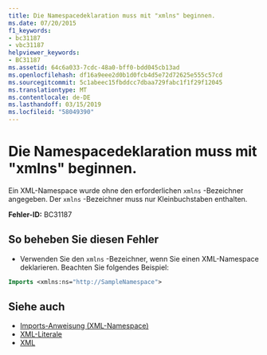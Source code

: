 ```yaml
---
title: Die Namespacedeklaration muss mit "xmlns" beginnen.
ms.date: 07/20/2015
f1_keywords:
- bc31187
- vbc31187
helpviewer_keywords:
- BC31187
ms.assetid: 64c6a033-7cdc-48a0-bff0-bdd045cb13ad
ms.openlocfilehash: df16a9eee2d0b1d0fcb4d5e72d72625e555c57cd
ms.sourcegitcommit: 5c1abeec15fbddcc7dbaa729fabc1f1f29f12045
ms.translationtype: MT
ms.contentlocale: de-DE
ms.lasthandoff: 03/15/2019
ms.locfileid: "58049390"
---
```

# <a name="namespace-declaration-must-start-with-xmlns"></a>Die Namespacedeklaration muss mit "xmlns" beginnen.
Ein XML-Namespace wurde ohne den erforderlichen `xmlns` -Bezeichner angegeben. Der `xmlns` -Bezeichner muss nur Kleinbuchstaben enthalten.  
  
 **Fehler-ID:** BC31187  
  
## <a name="to-correct-this-error"></a>So beheben Sie diesen Fehler  
  
-   Verwenden Sie den `xmlns` -Bezeichner, wenn Sie einen XML-Namespace deklarieren. Beachten Sie folgendes Beispiel:  
  
```vb  
Imports <xmlns:ns="http://SampleNamespace">  
```  
  
## <a name="see-also"></a>Siehe auch

- [Imports-Anweisung (XML-Namespace)](../../visual-basic/language-reference/statements/imports-statement-xml-namespace.md)
- [XML-Literale](../../visual-basic/language-reference/xml-literals/index.md)
- [XML](../../visual-basic/programming-guide/language-features/xml/index.md)
